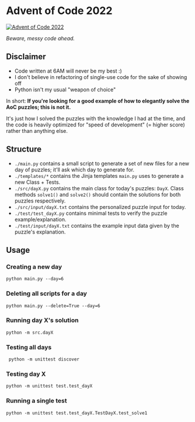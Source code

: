 # Advent of Code 2022

[![Advent of Code 2022](https://github.com/Remz-Jay/advent-of-code-2022/actions/workflows/aoc22.yaml/badge.svg)](https://github.com/Remz-Jay/advent-of-code-2022/actions/workflows/aoc22.yaml)

*Beware, messy code ahead.*

## Disclaimer
- Code written at 6AM will never be my best :)
- I don't believe in refactoring of single-use code for the sake of showing off
- Python isn't my usual "weapon of choice"

In short: **If you're looking for a good example of how to elegantly solve the AoC puzzles; this is not it.**

It's just how I solved the puzzles with the knowledge I had at the time, and the code is heavily optimized for "speed of development" (= higher score) rather than anything else.

## Structure

- `./main.py` contains a small script to generate a set of new files for a new day of puzzles; it'll ask which day to generate for.
- `./templates/*` contains the Jinja templates `main.py` uses to generate a new Class + Tests.
- `./src/dayX.py` contains the main class for today's puzzles: `DayX`. Class methods `solve1()` and `solve2()` should contain the solutions for both puzzles respectively.
- `./src/input/dayX.txt` contains the personalized puzzle input for today.
- `./test/test_dayX.py` contains minimal tests to verify the puzzle example/explanation.
- `./test/input/dayX.txt` contains the example input data given by the puzzle's explanation.

## Usage

### Creating a new day
```shell
python main.py --day=6
```
### Deleting all scripts for a day
```shell
python main.py --delete=True --day=6
```
### Running day X's solution
```shell
python -m src.dayX
```
### Testing all days
```shell
 python -m unittest discover
```
### Testing day X
```shell
python -m unittest test.test_dayX
```
### Running a single test
```shell
python -m unittest test.test_dayX.TestDayX.test_solve1
```